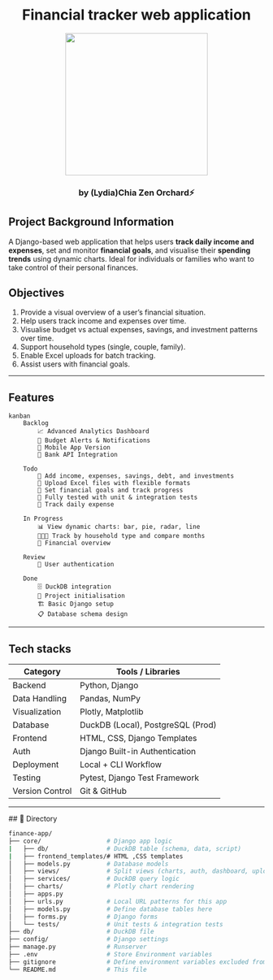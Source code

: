 <h1 align="center"> Financial tracker web application </h1>
<p align="center"><img align="center" width="280" src="https://navi.com/blog/wp-content/uploads/2022/06/personal-finance.jpg"/></p>

<h3 align="center">by (Lydia)Chia Zen Orchard⚡

## Project Background Information
A Django-based web application that helps users **track daily income and expenses**, set and monitor **financial goals**, and visualise their **spending trends** using dynamic charts. Ideal for individuals or families who want to take control of their personal finances.


## Objectives
1. Provide a visual overview of a user’s financial situation.
2. Help users track income and expenses over time.
3. Visualise budget vs actual expenses, savings, and investment patterns over time.
4. Support household types (single, couple, family).
5. Enable Excel uploads for batch tracking.
6. Assist users with financial goals.

<hr>

## Features
```mermaid
kanban
    Backlog
        📈 Advanced Analytics Dashboard
        🔔 Budget Alerts & Notifications
        📱 Mobile App Version
        🏦 Bank API Integration

    Todo
        🧾 Add income, expenses, savings, debt, and investments
        🔄 Upload Excel files with flexible formats
        🎯 Set financial goals and track progress
        🧪 Fully tested with unit & integration tests
        🔄 Track daily expense

    In Progress
        📊 View dynamic charts: bar, pie, radar, line
        👨‍👩‍👧 Track by household type and compare months
        🔄 Financial overview

    Review
        🔐 User authentication

    Done
        🗄️ DuckDB integration
        📁 Project initialisation
        🏗️ Basic Django setup
        📋 Database schema design
```

<hr>

## Tech stacks

| Category         | Tools / Libraries                    |
|------------------|--------------------------------------|
| Backend        | Python, Django                       |
| Data Handling  | Pandas, NumPy                        |
| Visualization  | Plotly, Matplotlib                   |
| Database       | DuckDB (Local), PostgreSQL (Prod)    |
| Frontend       | HTML, CSS, Django Templates          |
| Auth           | Django Built-in Authentication       |
| Deployment     | Local + CLI Workflow                 |
| Testing        | Pytest, Django Test Framework        |
| Version Control| Git & GitHub                      |

<hr>
## 📁 Directory

```bash
finance-app/
├── core/                  # Django app logic
|   ├── db/                # DuckDB table (schema, data, script)
|   ├── frontend_templates/# HTML ,CSS templates
│   ├── models.py          # Database models
│   ├── views/             # Split views (charts, auth, dashboard, upload)
│   ├── services/          # DuckDB query logic
│   ├── charts/            # Plotly chart rendering
│   ├── apps.py            
│   ├── urls.py            # Local URL patterns for this app
│   ├── models.py          # Define database tables here
│   ├── forms.py           # Django forms
│   └── tests/             # Unit tests & integration tests
├── db/                    # DuckDB file
├── config/                # Django settings
├── manage.py              # Runserver
├── .env                   # Store Environment variables 
├── gitignore              # Define environment variables excluded from Git
└── README.md              # This file
